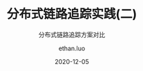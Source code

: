 ---
layout:     post
title:      分布式链路追踪实践(二)
subtitle:   分布式链路追踪方案对比
date:       2020-12-05
author:     ethan.luo
header-img: img/post-bg-keybord.jpg
catalog: true
tags:
    - 分布式链路追踪
    - Opentracing
    - Jaeger
---